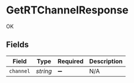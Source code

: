 # GetRTChannelResponse

OK


## Fields

| Field              | Type               | Required           | Description        |
| ------------------ | ------------------ | ------------------ | ------------------ |
| `channel`          | *string*           | :heavy_minus_sign: | N/A                |